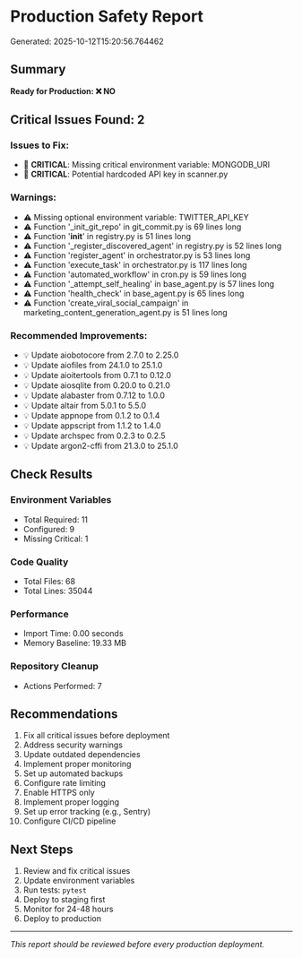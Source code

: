 # Production Safety Report

Generated: 2025-10-12T15:20:56.764462

## Summary

**Ready for Production: ❌ NO**

## Critical Issues Found: 2

### Issues to Fix:
- 🔴 **CRITICAL**: Missing critical environment variable: MONGODB_URI
- 🔴 **CRITICAL**: Potential hardcoded API key in scanner.py

### Warnings:
- ⚠️ Missing optional environment variable: TWITTER_API_KEY
- ⚠️ Function '_init_git_repo' in git_commit.py is 69 lines long
- ⚠️ Function '__init__' in registry.py is 51 lines long
- ⚠️ Function '_register_discovered_agent' in registry.py is 52 lines long
- ⚠️ Function 'register_agent' in orchestrator.py is 53 lines long
- ⚠️ Function 'execute_task' in orchestrator.py is 117 lines long
- ⚠️ Function 'automated_workflow' in cron.py is 59 lines long
- ⚠️ Function '_attempt_self_healing' in base_agent.py is 57 lines long
- ⚠️ Function 'health_check' in base_agent.py is 65 lines long
- ⚠️ Function 'create_viral_social_campaign' in marketing_content_generation_agent.py is 51 lines long

### Recommended Improvements:
- 💡 Update aiobotocore from 2.7.0 to 2.25.0
- 💡 Update aiofiles from 24.1.0 to 25.1.0
- 💡 Update aioitertools from 0.7.1 to 0.12.0
- 💡 Update aiosqlite from 0.20.0 to 0.21.0
- 💡 Update alabaster from 0.7.12 to 1.0.0
- 💡 Update altair from 5.0.1 to 5.5.0
- 💡 Update appnope from 0.1.2 to 0.1.4
- 💡 Update appscript from 1.1.2 to 1.4.0
- 💡 Update archspec from 0.2.3 to 0.2.5
- 💡 Update argon2-cffi from 21.3.0 to 25.1.0


## Check Results

### Environment Variables
- Total Required: 11
- Configured: 9
- Missing Critical: 1

### Code Quality
- Total Files: 68
- Total Lines: 35044

### Performance
- Import Time: 0.00 seconds
- Memory Baseline: 19.33 MB

### Repository Cleanup
- Actions Performed: 7

## Recommendations

1. Fix all critical issues before deployment
2. Address security warnings
3. Update outdated dependencies
4. Implement proper monitoring
5. Set up automated backups
6. Configure rate limiting
7. Enable HTTPS only
8. Implement proper logging
9. Set up error tracking (e.g., Sentry)
10. Configure CI/CD pipeline

## Next Steps

1. Review and fix critical issues
2. Update environment variables
3. Run tests: `pytest`
4. Deploy to staging first
5. Monitor for 24-48 hours
6. Deploy to production

---

*This report should be reviewed before every production deployment.*
